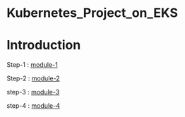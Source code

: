 # Kubernetes_Project_on_EKS

# Introduction
Step-1 : [module-1](#module-1)

Step-2 : [module-2](#module-2)

step-3 : [module-3](#module-3)

step-4 : [module-4](#module-4)

